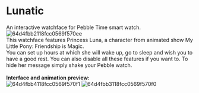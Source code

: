 # Lunatic
An interactive watchface for Pebble Time smart watch.
![64d4fbb2118fcc0569f570ee](https://github.com/wirelune/Lunatic/assets/142114283/9fe47335-5905-4c68-b71d-b63310bb6215)
<br>This watchface features Princess Luna, a character from animated show My Little Pony: Friendship is Magic. 
<br>You can set up hours at which she will wake up, go to sleep and wish you to have a good rest. You can also disable all these features if you want to. To hide her message simply shake your Pebble watch.
<br>
<br><b>Interface and animation preview:</b>
<br>
![64d4fbb4118fcc0569f570f1](https://github.com/wirelune/Lunatic/assets/142114283/04e12828-dd5c-4bf8-a148-b9d7b225c79d) 
![64d4fbb3118fcc0569f570f0](https://github.com/wirelune/Lunatic/assets/142114283/de142362-7cb3-4a92-a844-b28a860d1b81)
